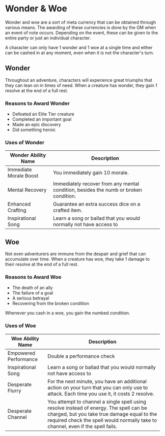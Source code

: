 # Wonder & Woe

Wonder and woe are a sort of meta currency that can be obtained through various means. The awarding of these currencies is done by the GM when an event of note occurs. Depending on the event, these can be given to the entire party or just an individual character.

A character can only have 1 wonder and 1 woe at a single time and either can be cashed in at any moment, even when it is not the character's turn.

<div class="triangle-line"></div>

## Wonder

Throughout an adventure, characters will experience great triumphs that they can lean on in times of need. When a creature has wonder, they gain 1 resolve at the end of a full rest.

### Reasons to Award Wonder
- Defeated an Elite Tier creature
- Completed an important goal
- Made an epic discovery
- Did something heroic

### Uses of Wonder

| Wonder Ability Name    | Description |
|------------------------|-------------|
| Immediate Morale Boost | You immediately gain 10 morale. |
| Mental Recovery        | Immediately recover from any mental condition, besides the numb or broken condition. |
| Enhanced Crafting      | Guarantee an extra success dice on a crafted item. |
| Inspirational Song     | Learn a song or ballad that you would normally not have access to |

<div class="triangle-line"></div>

## Woe

Not even adventurers are immune from the despair and grief that can accumulate over time. When a creature has woe, they take 1 damage to their resolve at the end of a full rest.

### Reasons to Award Woe
- The death of an ally
- The failure of a goal
- A serious betrayal
- Recovering from the broken condition

<div class="note-box">
Whenever you cash in a woe, you gain the numbed condition.
</div>

### Uses of Woe

| Woe Ability Name | Description |
|------------------|-------------|
| Empowered Performance | Double a performance check |
| Inspirational Song     | Learn a song or ballad that you would normally not have access to |
| Desperate Flurry | For the next minute, you have an additional action on your turn that you can only use to attack. Each time you use it, it costs 2 resolve. |
| Desperate Channel | You attempt to channel a single spell using resolve instead of energy. The spell can be charged, but you take true damage equal to the required check the spell would normally take to channel, even if the spell fails. |
